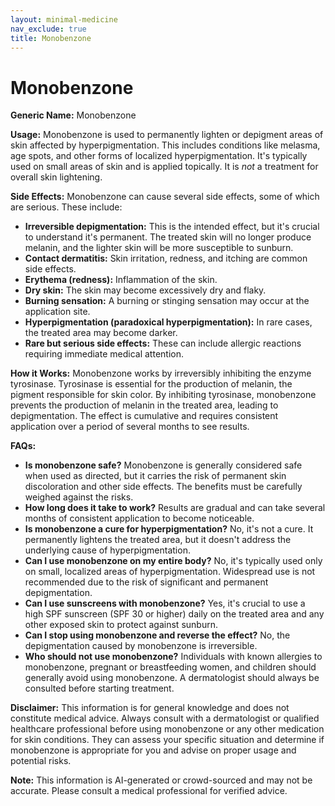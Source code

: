 ```yaml
---
layout: minimal-medicine
nav_exclude: true
title: Monobenzone
---
```


# Monobenzone

**Generic Name:** Monobenzone

**Usage:** Monobenzone is used to permanently lighten or depigment areas of skin affected by hyperpigmentation. This includes conditions like melasma, age spots, and other forms of localized hyperpigmentation. It's typically used on small areas of skin and is applied topically.  It is *not* a treatment for overall skin lightening.

**Side Effects:** Monobenzone can cause several side effects, some of which are serious. These include:

* **Irreversible depigmentation:**  This is the intended effect, but it's crucial to understand it's permanent.  The treated skin will no longer produce melanin, and the lighter skin will be more susceptible to sunburn.
* **Contact dermatitis:**  Skin irritation, redness, and itching are common side effects.
* **Erythema (redness):**  Inflammation of the skin.
* **Dry skin:** The skin may become excessively dry and flaky.
* **Burning sensation:**  A burning or stinging sensation may occur at the application site.
* **Hyperpigmentation (paradoxical hyperpigmentation):** In rare cases, the treated area may become darker.
* **Rare but serious side effects:**  These can include allergic reactions requiring immediate medical attention.

**How it Works:** Monobenzone works by irreversibly inhibiting the enzyme tyrosinase. Tyrosinase is essential for the production of melanin, the pigment responsible for skin color. By inhibiting tyrosinase, monobenzone prevents the production of melanin in the treated area, leading to depigmentation.  The effect is cumulative and requires consistent application over a period of several months to see results.

**FAQs:**

* **Is monobenzone safe?** Monobenzone is generally considered safe when used as directed, but it carries the risk of permanent skin discoloration and other side effects.  The benefits must be carefully weighed against the risks.
* **How long does it take to work?**  Results are gradual and can take several months of consistent application to become noticeable.
* **Is monobenzone a cure for hyperpigmentation?** No, it's not a cure.  It permanently lightens the treated area, but it doesn't address the underlying cause of hyperpigmentation.
* **Can I use monobenzone on my entire body?**  No, it's typically used only on small, localized areas of hyperpigmentation.  Widespread use is not recommended due to the risk of significant and permanent depigmentation.
* **Can I use sunscreens with monobenzone?** Yes, it's crucial to use a high SPF sunscreen (SPF 30 or higher) daily on the treated area and any other exposed skin to protect against sunburn.
* **Can I stop using monobenzone and reverse the effect?**  No, the depigmentation caused by monobenzone is irreversible.
* **Who should not use monobenzone?** Individuals with known allergies to monobenzone, pregnant or breastfeeding women, and children should generally avoid using monobenzone.  A dermatologist should always be consulted before starting treatment.


**Disclaimer:** This information is for general knowledge and does not constitute medical advice.  Always consult with a dermatologist or qualified healthcare professional before using monobenzone or any other medication for skin conditions. They can assess your specific situation and determine if monobenzone is appropriate for you and advise on proper usage and potential risks.


**Note:** This information is AI-generated or crowd-sourced and may not be accurate. Please consult a medical professional for verified advice.